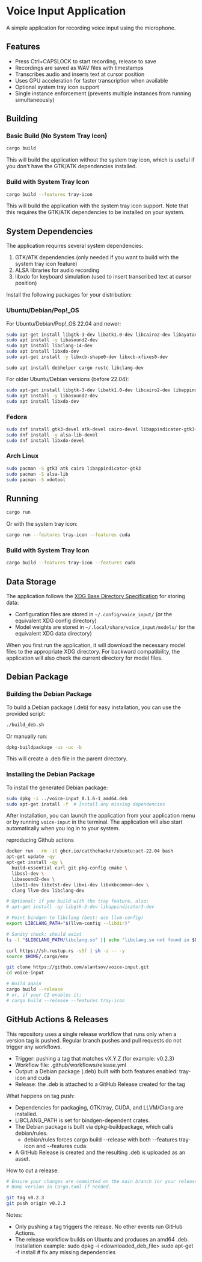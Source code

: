 # Voice Input Application

A simple application for recording voice input using the microphone.

## Features

- Press Ctrl+CAPSLOCK to start recording, release to save
- Recordings are saved as WAV files with timestamps
- Transcribes audio and inserts text at cursor position
- Uses GPU acceleration for faster transcription when available
- Optional system tray icon support
- Single instance enforcement (prevents multiple instances from running simultaneously)

## Building

### Basic Build (No System Tray Icon)

```bash
cargo build
```

This will build the application without the system tray icon, which is useful if you don't have the GTK/ATK dependencies installed.

### Build with System Tray Icon

```bash
cargo build --features tray-icon
```

This will build the application with the system tray icon support. Note that this requires the GTK/ATK dependencies to be installed on your system.

## System Dependencies

The application requires several system dependencies:

1. GTK/ATK dependencies (only needed if you want to build with the system tray icon feature)
2. ALSA libraries for audio recording
3. libxdo for keyboard simulation (used to insert transcribed text at cursor position)

Install the following packages for your distribution:

### Ubuntu/Debian/Pop!_OS

For Ubuntu/Debian/Pop!_OS 22.04 and newer:

```bash
sudo apt-get install libgtk-3-dev libatk1.0-dev libcairo2-dev libayatana-appindicator3-dev
sudo apt install -y libasound2-dev
sudo apt install libclang-14-dev
sudo apt install libxdo-dev
sudo apt-get install -y libxcb-shape0-dev libxcb-xfixes0-dev
```

`sudo apt install debhelper cargo rustc libclang-dev`

For older Ubuntu/Debian versions (before 22.04):

```bash
sudo apt-get install libgtk-3-dev libatk1.0-dev libcairo2-dev libappindicator3-dev
sudo apt install -y libasound2-dev
sudo apt install libxdo-dev
```

### Fedora

```bash
sudo dnf install gtk3-devel atk-devel cairo-devel libappindicator-gtk3-devel
sudo dnf install -y alsa-lib-devel
sudo dnf install libxdo-devel
```

### Arch Linux

```bash
sudo pacman -S gtk3 atk cairo libappindicator-gtk3
sudo pacman -S alsa-lib
sudo pacman -S xdotool
```

## Running

```bash
cargo run
```

Or with the system tray icon:

```bash
cargo run --features tray-icon --features cuda
```

### Build with System Tray Icon

```bash
cargo build --features tray-icon --features cuda
```

## Data Storage

The application follows the [XDG Base Directory Specification](https://specifications.freedesktop.org/basedir-spec/basedir-spec-latest.html) for storing data:

- Configuration files are stored in `~/.config/voice_input/` (or the equivalent XDG config directory)
- Model weights are stored in `~/.local/share/voice_input/models/` (or the equivalent XDG data directory)

When you first run the application, it will download the necessary model files to the appropriate XDG directory. For backward compatibility, the application will also check the current directory for model files.

## Debian Package

### Building the Debian Package

To build a Debian package (.deb) for easy installation, you can use the provided script:

```bash
./build_deb.sh
```

Or manually run:

```bash
dpkg-buildpackage -us -uc -b
```

This will create a .deb file in the parent directory.

### Installing the Debian Package

To install the generated Debian package:

```bash
sudo dpkg -i ../voice-input_0.1.6-1_amd64.deb
sudo apt-get install -f  # Install any missing dependencies
```

After installation, you can launch the application from your application menu or by running `voice-input` in the terminal. The application will also start automatically when you log in to your system.


reproducing Github actions
```bash
docker run --rm -it ghcr.io/catthehacker/ubuntu:act-22.04 bash
apt-get update -qy
apt-get install -qy \
  build-essential curl git pkg-config cmake \
  libssl-dev \
  libasound2-dev \
  libx11-dev libxtst-dev libxi-dev libxkbcommon-dev \
  clang llvm-dev libclang-dev

# Optional: if you build with the tray feature, also:
# apt-get install -qy libgtk-3-dev libappindicator3-dev

# Point bindgen to libclang (best: use llvm-config)
export LIBCLANG_PATH="$(llvm-config --libdir)"

# Sanity check: should exist
ls -l "$LIBCLANG_PATH/libclang.so" || echo "libclang.so not found in $LIBCLANG_PATH"

curl https://sh.rustup.rs -sSf | sh -s -- -y
source $HOME/.cargo/env

git clone https://github.com/alantsov/voice-input.git
cd voice-input

# Build again
cargo build --release
# or, if your CI enables it:
# cargo build --release --features tray-icon

```

## GitHub Actions & Releases

This repository uses a single release workflow that runs only when a version tag is pushed. Regular branch pushes and pull requests do not trigger any workflows.

- Trigger: pushing a tag that matches vX.Y.Z (for example: v0.2.3)
- Workflow file: .github/workflows/release.yml
- Output: a Debian package (.deb) built with both features enabled: tray-icon and cuda
- Release: the .deb is attached to a GitHub Release created for the tag

What happens on tag push:
- Dependencies for packaging, GTK/tray, CUDA, and LLVM/Clang are installed.
- LIBCLANG_PATH is set for bindgen-dependent crates.
- The Debian package is built via dpkg-buildpackage, which calls debian/rules.
  - debian/rules forces cargo build --release with both --features tray-icon and --features cuda.
- A GitHub Release is created and the resulting .deb is uploaded as an asset.

How to cut a release:
```bash
# Ensure your changes are committed on the main branch (or your release branch)
# Bump version in Cargo.toml if needed.

git tag v0.2.3
git push origin v0.2.3
```

Notes:
- Only pushing a tag triggers the release. No other events run GitHub Actions.
- The release workflow builds on Ubuntu and produces an amd64 .deb. Installation example:
  sudo dpkg -i <downloaded_deb_file>
  sudo apt-get -f install  # fix any missing dependencies
